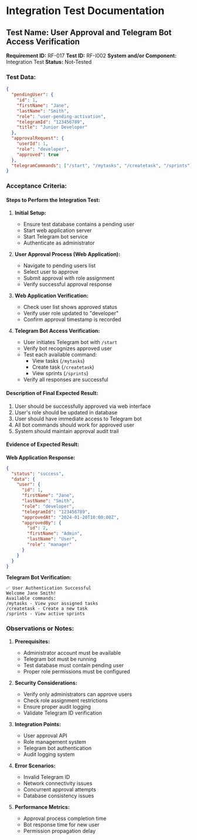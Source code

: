 # Integration Test Documentation

## Test Name: User Approval and Telegram Bot Access Verification

**Requirement ID:** RF-017
**Test ID:** RF-I002
**System and/or Component:** Integration Test
**Status:** Not-Tested

### Test Data:

```json
{
  "pendingUser": {
    "id": 1,
    "firstName": "Jane",
    "lastName": "Smith",
    "role": "user-pending-activation",
    "telegramId": "123456789",
    "title": "Junior Developer"
  },
  "approvalRequest": {
    "userId": 1,
    "role": "developer",
    "approved": true
  },
  "telegramCommands": ["/start", "/mytasks", "/createtask", "/sprints"]
}
```

### Acceptance Criteria:

#### Steps to Perform the Integration Test:

1. **Initial Setup:**

   - Ensure test database contains a pending user
   - Start web application server
   - Start Telegram bot service
   - Authenticate as administrator

2. **User Approval Process (Web Application):**

   - Navigate to pending users list
   - Select user to approve
   - Submit approval with role assignment
   - Verify successful approval response

3. **Web Application Verification:**

   - Check user list shows approved status
   - Verify user role updated to "developer"
   - Confirm approval timestamp is recorded

4. **Telegram Bot Access Verification:**
   - User initiates Telegram bot with `/start`
   - Verify bot recognizes approved user
   - Test each available command:
     - View tasks (`/mytasks`)
     - Create task (`/createtask`)
     - View sprints (`/sprints`)
   - Verify all responses are successful

#### Description of Final Expected Result:

1. User should be successfully approved via web interface
2. User's role should be updated in database
3. User should have immediate access to Telegram bot
4. All bot commands should work for approved user
5. System should maintain approval audit trail

#### Evidence of Expected Result:

**Web Application Response:**

```json
{
  "status": "success",
  "data": {
    "user": {
      "id": 1,
      "firstName": "Jane",
      "lastName": "Smith",
      "role": "developer",
      "telegramId": "123456789",
      "approvedAt": "2024-01-20T10:00:00Z",
      "approvedBy": {
        "id": 2,
        "firstName": "Admin",
        "lastName": "User",
        "role": "manager"
      }
    }
  }
}
```

**Telegram Bot Verification:**

```
✅ User Authentication Successful
Welcome Jane Smith!
Available commands:
/mytasks - View your assigned tasks
/createtask - Create a new task
/sprints - View active sprints
```

### Observations or Notes:

1. **Prerequisites:**

   - Administrator account must be available
   - Telegram bot must be running
   - Test database must contain pending user
   - Proper role permissions must be configured

2. **Security Considerations:**

   - Verify only administrators can approve users
   - Check role assignment restrictions
   - Ensure proper audit logging
   - Validate Telegram ID verification

3. **Integration Points:**

   - User approval API
   - Role management system
   - Telegram bot authentication
   - Audit logging system

4. **Error Scenarios:**

   - Invalid Telegram ID
   - Network connectivity issues
   - Concurrent approval attempts
   - Database consistency issues

5. **Performance Metrics:**
   - Approval process completion time
   - Bot response time for new user
   - Permission propagation delay
